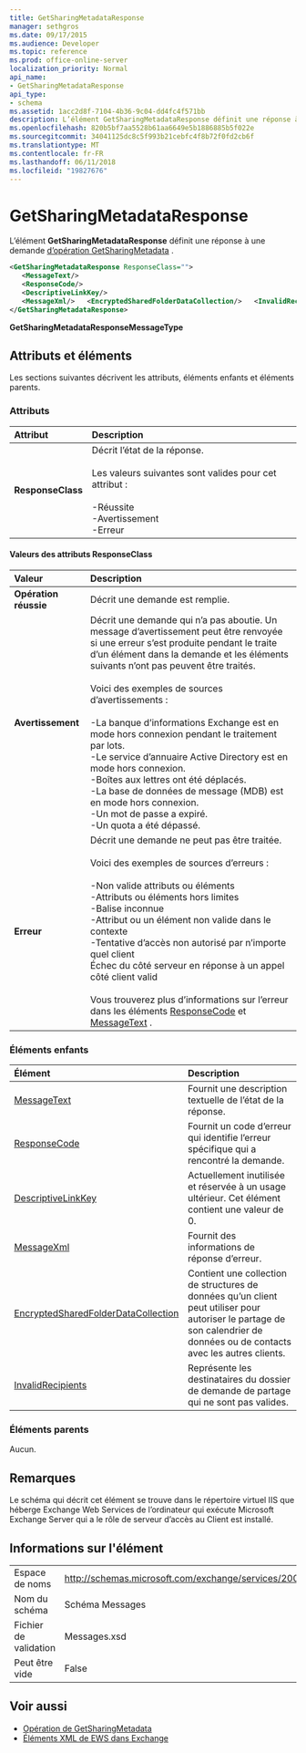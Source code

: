 ```yaml
---
title: GetSharingMetadataResponse
manager: sethgros
ms.date: 09/17/2015
ms.audience: Developer
ms.topic: reference
ms.prod: office-online-server
localization_priority: Normal
api_name:
- GetSharingMetadataResponse
api_type:
- schema
ms.assetid: 1acc2d8f-7104-4b36-9c04-dd4fc4f571bb
description: L’élément GetSharingMetadataResponse définit une réponse à une demande d’opération GetSharingMetadata.
ms.openlocfilehash: 820b5bf7aa5528b61aa6649e5b1886885b5f022e
ms.sourcegitcommit: 34041125dc8c5f993b21cebfc4f8b72f0fd2cb6f
ms.translationtype: MT
ms.contentlocale: fr-FR
ms.lasthandoff: 06/11/2018
ms.locfileid: "19827676"
---
```

# <a name="getsharingmetadataresponse"></a>GetSharingMetadataResponse

L’élément **GetSharingMetadataResponse** définit une réponse à une demande [d’opération GetSharingMetadata](getsharingmetadata-operation.md) . 
  
```xml
<GetSharingMetadataResponse ResponseClass="">
   <MessageText/>
   <ResponseCode/>
   <DescriptiveLinkKey/>
   <MessageXml/>   <EncryptedSharedFolderDataCollection/>   <InvalidRecipients/>
</GetSharingMetadataResponse>
```

 **GetSharingMetadataResponseMessageType**
## <a name="attributes-and-elements"></a>Attributs et éléments

Les sections suivantes décrivent les attributs, éléments enfants et éléments parents.
  
### <a name="attributes"></a>Attributs

|**Attribut**|**Description**|
|:-----|:-----|
|**ResponseClass** <br/> | Décrit l’état de la réponse. <br/><br/>Les valeurs suivantes sont valides pour cet attribut :  <br/><br/>-Réussite  <br/>-Avertissement  <br/>-Erreur  <br/> |
   
#### <a name="responseclass-attribute-values"></a>Valeurs des attributs ResponseClass

|**Valeur**|**Description**|
|:-----|:-----|
|**Opération réussie** <br/> |Décrit une demande est remplie.  <br/> |
|**Avertissement** <br/> | Décrit une demande qui n’a pas aboutie. Un message d’avertissement peut être renvoyée si une erreur s’est produite pendant le traite d’un élément dans la demande et les éléments suivants n’ont pas peuvent être traités. <br/><br/>Voici des exemples de sources d’avertissements :  <br/><br/>-La banque d’informations Exchange est en mode hors connexion pendant le traitement par lots.  <br/>-Le service d’annuaire Active Directory est en mode hors connexion.  <br/>-Boîtes aux lettres ont été déplacés.  <br/>-La base de données de message (MDB) est en mode hors connexion.  <br/>-Un mot de passe a expiré.  <br/>-Un quota a été dépassé.  <br/> |
|**Erreur** <br/> | Décrit une demande ne peut pas être traitée. <br/><br/>Voici des exemples de sources d’erreurs :  <br/><br/>-Non valide attributs ou éléments  <br/>-Attributs ou éléments hors limites  <br/>-Balise inconnue  <br/>-Attribut ou un élément non valide dans le contexte  <br/>-Tentative d’accès non autorisé par n’importe quel client  <br/>Échec du côté serveur en réponse à un appel côté client valid  <br/>  <br/>Vous trouverez plus d’informations sur l’erreur dans les éléments [ResponseCode](responsecode.md) et [MessageText](messagetext.md) .  <br/> |
   
### <a name="child-elements"></a>Éléments enfants

|**Élément**|**Description**|
|:-----|:-----|
|[MessageText](messagetext.md) <br/> |Fournit une description textuelle de l’état de la réponse.  <br/> |
|[ResponseCode](responsecode.md) <br/> |Fournit un code d’erreur qui identifie l’erreur spécifique qui a rencontré la demande.  <br/> |
|[DescriptiveLinkKey](descriptivelinkkey.md) <br/> |Actuellement inutilisée et réservée à un usage ultérieur. Cet élément contient une valeur de 0.  <br/> |
|[MessageXml](messagexml.md) <br/> |Fournit des informations de réponse d’erreur.  <br/> |
|[EncryptedSharedFolderDataCollection](encryptedsharedfolderdatacollection.md) <br/> |Contient une collection de structures de données qu’un client peut utiliser pour autoriser le partage de son calendrier de données ou de contacts avec les autres clients.  <br/> |
|[InvalidRecipients](invalidrecipients.md) <br/> |Représente les destinataires du dossier de demande de partage qui ne sont pas valides.  <br/> |
   
### <a name="parent-elements"></a>Éléments parents

Aucun.
  
## <a name="remarks"></a>Remarques

Le schéma qui décrit cet élément se trouve dans le répertoire virtuel IIS que héberge Exchange Web Services de l’ordinateur qui exécute Microsoft Exchange Server qui a le rôle de serveur d’accès au Client est installé.
  
## <a name="element-information"></a>Informations sur l'élément

|||
|:-----|:-----|
|Espace de noms  <br/> |http://schemas.microsoft.com/exchange/services/2006/messages  <br/> |
|Nom du schéma  <br/> |Schéma Messages  <br/> |
|Fichier de validation  <br/> |Messages.xsd  <br/> |
|Peut être vide  <br/> |False  <br/> |
   
## <a name="see-also"></a>Voir aussi

- [Opération de GetSharingMetadata](getsharingmetadata-operation.md)
- [Éléments XML de EWS dans Exchange](ews-xml-elements-in-exchange.md)

